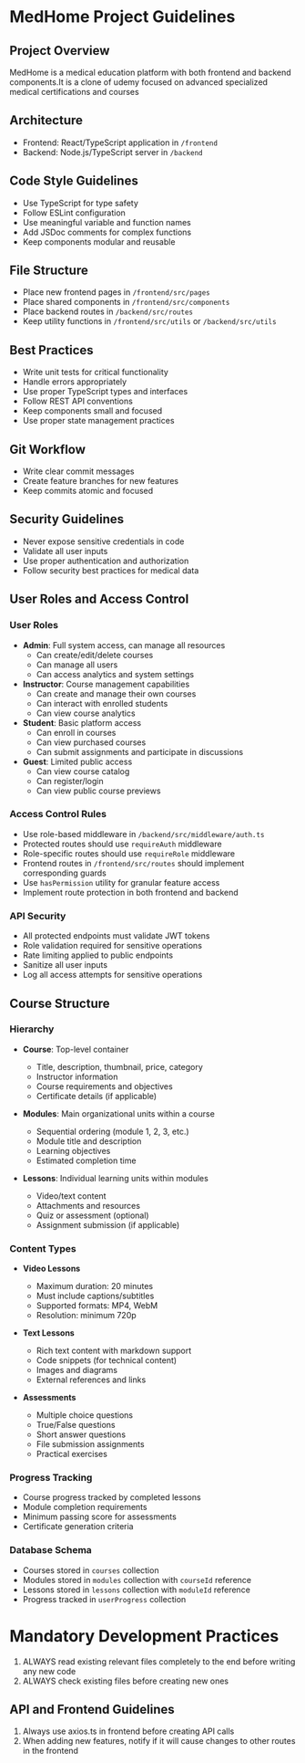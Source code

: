 # MedHome Project Guidelines

## Project Overview
MedHome is a medical education platform with both frontend and backend components.It is a clone of udemy focused on advanced specialized medical certifications and courses

## Architecture
- Frontend: React/TypeScript application in `/frontend`
- Backend: Node.js/TypeScript server in `/backend`

## Code Style Guidelines
- Use TypeScript for type safety
- Follow ESLint configuration
- Use meaningful variable and function names
- Add JSDoc comments for complex functions
- Keep components modular and reusable

## File Structure
- Place new frontend pages in `/frontend/src/pages`
- Place shared components in `/frontend/src/components`
- Place backend routes in `/backend/src/routes`
- Keep utility functions in `/frontend/src/utils` or `/backend/src/utils`

## Best Practices
- Write unit tests for critical functionality
- Handle errors appropriately
- Use proper TypeScript types and interfaces
- Follow REST API conventions
- Keep components small and focused
- Use proper state management practices

## Git Workflow
- Write clear commit messages
- Create feature branches for new features
- Keep commits atomic and focused

## Security Guidelines
- Never expose sensitive credentials in code
- Validate all user inputs
- Use proper authentication and authorization
- Follow security best practices for medical data

## User Roles and Access Control
### User Roles
- **Admin**: Full system access, can manage all resources
  - Can create/edit/delete courses
  - Can manage all users
  - Can access analytics and system settings
- **Instructor**: Course management capabilities
  - Can create and manage their own courses
  - Can interact with enrolled students
  - Can view course analytics
- **Student**: Basic platform access
  - Can enroll in courses
  - Can view purchased courses
  - Can submit assignments and participate in discussions
- **Guest**: Limited public access
  - Can view course catalog
  - Can register/login
  - Can view public course previews

### Access Control Rules
- Use role-based middleware in `/backend/src/middleware/auth.ts`
- Protected routes should use `requireAuth` middleware
- Role-specific routes should use `requireRole` middleware
- Frontend routes in `/frontend/src/routes` should implement corresponding guards
- Use `hasPermission` utility for granular feature access
- Implement route protection in both frontend and backend

### API Security
- All protected endpoints must validate JWT tokens
- Role validation required for sensitive operations
- Rate limiting applied to public endpoints
- Sanitize all user inputs
- Log all access attempts for sensitive operations

## Course Structure
### Hierarchy
- **Course**: Top-level container
  - Title, description, thumbnail, price, category
  - Instructor information
  - Course requirements and objectives
  - Certificate details (if applicable)

- **Modules**: Main organizational units within a course
  - Sequential ordering (module 1, 2, 3, etc.)
  - Module title and description
  - Learning objectives
  - Estimated completion time

- **Lessons**: Individual learning units within modules
  - Video/text content
  - Attachments and resources
  - Quiz or assessment (optional)
  - Assignment submission (if applicable)

### Content Types
- **Video Lessons**
  - Maximum duration: 20 minutes
  - Must include captions/subtitles
  - Supported formats: MP4, WebM
  - Resolution: minimum 720p

- **Text Lessons**
  - Rich text content with markdown support
  - Code snippets (for technical content)
  - Images and diagrams
  - External references and links

- **Assessments**
  - Multiple choice questions
  - True/False questions
  - Short answer questions
  - File submission assignments
  - Practical exercises

### Progress Tracking
- Course progress tracked by completed lessons
- Module completion requirements
- Minimum passing score for assessments
- Certificate generation criteria

### Database Schema
- Courses stored in `courses` collection
- Modules stored in `modules` collection with `courseId` reference
- Lessons stored in `lessons` collection with `moduleId` reference
- Progress tracked in `userProgress` collection

# Mandatory Development Practices
1. ALWAYS read existing relevant files completely to the end before writing any new code
2. ALWAYS check existing files before creating new ones

## API and Frontend Guidelines
1. Always use axios.ts in frontend before creating API calls
2. When adding new features, notify if it will cause changes to other routes in the frontend
